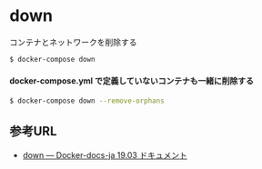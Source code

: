 # down

コンテナとネットワークを削除する

```bash
$ docker-compose down
```

#### docker-compose.yml で定義していないコンテナも一緒に削除する

```bash
$ docker-compose down --remove-orphans
```

## 参考URL

- [down &mdash; Docker-docs-ja 19.03 ドキュメント](https://docs.docker.jp/compose/reference/down.html)
